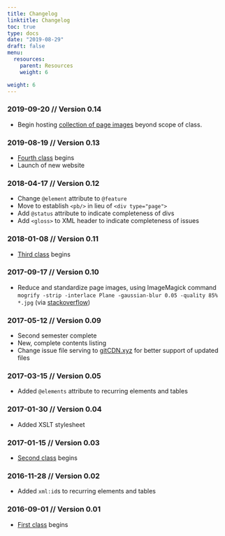 ```yaml
---
title: Changelog
linktitle: Changelog
toc: true
type: docs
date: "2019-08-29"
draft: false
menu:
  resources:
    parent: Resources
    weight: 6

weight: 6
---
```

### 2019-09-20 // Version 0.14
* Begin hosting [collection of page images]() beyond scope of class.

### 2019-08-19 // Version 0.13
* [Fourth class](https://docs.google.com/document/d/184qfDzNI3aX_B_942p923CMc1uvrgULrPVGOgGdKeRY/edit?usp=sharing) begins
* Launch of new website

### 2018-04-17 // Version 0.12
* Change `@element` attribute to `@feature`
* Move to establish `<pb/>` in lieu of `<div type="page">`
* Add `@status` attribute to indicate completeness of divs
* Add `<gloss>` to XML header to indicate completeness of issues

### 2018-01-08 // Version 0.11
* [Third class](https://drive.google.com/open?id=1nU-y2JAcwRfUN5FX-wLhUBpTncVaLBYTxYxlhe2Wq-I) begins

### 2017-09-17 // Version 0.10
* Reduce and standardize page images, using ImageMagick command `mogrify -strip -interlace Plane -gaussian-blur 0.05 -quality 85% *.jpg` (via [stackoverflow](https://stackoverflow.com/questions/7261855/recommendation-for-compressing-jpg-files-with-imagemagick#7262050))

### 2017-05-12 // Version 0.09
* Second semester complete
* New, complete contents listing
* Change issue file serving to [gitCDN.xyz](gitCDN.xyz) for better support of updated files

### 2017-03-15 // Version 0.05
* Added `@elements` attribute to recurring elements and tables

### 2017-01-30 // Version 0.04
* Added XSLT stylesheet

### 2017-01-15 // Version 0.03
* [Second class](https://drive.google.com/open?id=142jYs2uAe8RhPSjnogT7NZm9VcYOGi6mCbOyDQnv-EI) begins

### 2016-11-28 // Version 0.02
* Added `xml:id`s to recurring elements and tables

### 2016-09-01 // Version 0.01
* [First class](https://docs.google.com/document/d/1HRh9jvHUBwWkuWcWJAZOQMQqMI8PFhut0MMUiUSEsag/edit?usp=sharing) begins
